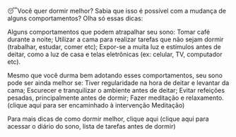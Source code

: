 
😴Você quer  dormir melhor? Sabia que isso é possível com a mudança de alguns comportamentos? Olha só essas dicas:

Alguns comportamentos que podem atrapalhar seu sono:
Tomar café durante a noite;
Utilizar a cama para realizar tarefas que não sejam dormir (trabalhar, estudar, comer etc);
Expor-se a muita luz e estímulos antes de deitar, como a luz de casa e telas eletrônicas (ex: celular, TV, computador etc).

Mesmo que você durma bem adotando esses comportamentos, seu sono pode ser ainda melhor se:
Tiver regularidade na hora de deitar e levantar da cama;
Escurecer e tranquilizar o ambiente antes de deitar;
Evitar refeições pesadas, principalmente antes de dormir;
Fazer meditação e relaxamento. (clique aqui para ser encaminhado à intervenção Meditação)

Para  mais dicas de como dormir melhor,  clique aqui (clique aqui para acessar o diário do sono, lista de tarefas antes de dormir)